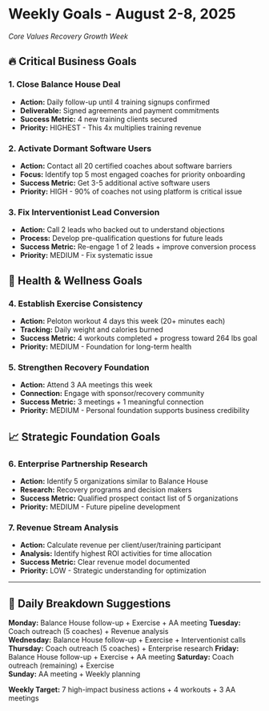 # Weekly Goals - August 2-8, 2025
*Core Values Recovery Growth Week*

## 🔥 Critical Business Goals

### 1. Close Balance House Deal
- **Action:** Daily follow-up until 4 training signups confirmed
- **Deliverable:** Signed agreements and payment commitments  
- **Success Metric:** 4 new training clients secured
- **Priority:** HIGHEST - This 4x multiplies training revenue

### 2. Activate Dormant Software Users
- **Action:** Contact all 20 certified coaches about software barriers
- **Focus:** Identify top 5 most engaged coaches for priority onboarding
- **Success Metric:** Get 3-5 additional active software users
- **Priority:** HIGH - 90% of coaches not using platform is critical issue

### 3. Fix Interventionist Lead Conversion  
- **Action:** Call 2 leads who backed out to understand objections
- **Process:** Develop pre-qualification questions for future leads
- **Success Metric:** Re-engage 1 of 2 leads + improve conversion process
- **Priority:** MEDIUM - Fix systematic issue

## 💪 Health & Wellness Goals

### 4. Establish Exercise Consistency
- **Action:** Peloton workout 4 days this week (20+ minutes each)
- **Tracking:** Daily weight and calories burned
- **Success Metric:** 4 workouts completed + progress toward 264 lbs goal
- **Priority:** MEDIUM - Foundation for long-term health

### 5. Strengthen Recovery Foundation
- **Action:** Attend 3 AA meetings this week
- **Connection:** Engage with sponsor/recovery community  
- **Success Metric:** 3 meetings + 1 meaningful connection
- **Priority:** MEDIUM - Personal foundation supports business credibility

## 📈 Strategic Foundation Goals

### 6. Enterprise Partnership Research
- **Action:** Identify 5 organizations similar to Balance House
- **Research:** Recovery programs and decision makers
- **Success Metric:** Qualified prospect contact list of 5 organizations
- **Priority:** MEDIUM - Future pipeline development

### 7. Revenue Stream Analysis
- **Action:** Calculate revenue per client/user/training participant
- **Analysis:** Identify highest ROI activities for time allocation
- **Success Metric:** Clear revenue model documented
- **Priority:** LOW - Strategic understanding for optimization

---

## 📅 Daily Breakdown Suggestions

**Monday:** Balance House follow-up + Exercise + AA meeting
**Tuesday:** Coach outreach (5 coaches) + Revenue analysis  
**Wednesday:** Balance House follow-up + Exercise + Interventionist calls
**Thursday:** Coach outreach (5 coaches) + Enterprise research
**Friday:** Balance House follow-up + Exercise + AA meeting
**Saturday:** Coach outreach (remaining) + Exercise  
**Sunday:** AA meeting + Weekly planning

**Weekly Target:** 7 high-impact business actions + 4 workouts + 3 AA meetings